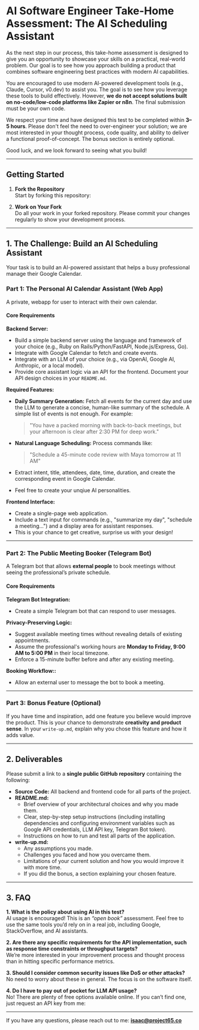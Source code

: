 # AI Software Engineer Take-Home Assessment: The AI Scheduling Assistant

As the next step in our process, this take-home assessment is designed to give you an opportunity to showcase your skills on a practical, real-world problem. Our goal is to see how you approach building a product that combines software engineering best practices with modern AI capabilities.

You are encouraged to use modern AI-powered development tools (e.g., Claude, Cursor, v0.dev) to assist you. The goal is to see how you leverage these tools to build effectively. However, **we do not accept solutions built on no-code/low-code platforms like Zapier or n8n**. The final submission must be your own code.

We respect your time and have designed this test to be completed within **3–5 hours**. Please don't feel the need to over-engineer your solution; we are most interested in your thought process, code quality, and ability to deliver a functional proof-of-concept. The bonus section is entirely optional.

Good luck, and we look forward to seeing what you build!

---

## Getting Started

1. **Fork the Repository**  
   Start by forking this repository:  

2. **Work on Your Fork**  
   Do all your work in your forked repository. Please commit your changes regularly to show your development process.


---

## 1. The Challenge: Build an AI Scheduling Assistant

Your task is to build an AI-powered assistant that helps a busy professional manage their Google Calendar.


### Part 1: The Personal AI Calendar Assistant (Web App)

A private, webapp for user to interact with their own calendar.

#### Core Requirements

**Backend Server:**
- Build a simple backend server using the language and framework of your choice (e.g., Ruby on Rails/Python/FastAPI, Node.js/Express, Go).
- Integrate with Google Calendar to fetch and create events.
- Integrate with an LLM of your choice (e.g., via OpenAI, Google AI, Anthropic, or a local model).
- Provide core assistant logic via an API for the frontend. Document your API design choices in your `README.md`.

**Required Features:**
- **Daily Summary Generation:** Fetch all events for the current day and use the LLM to generate a concise, human-like summary of the schedule. A simple list of events is not enough. For example:  
  > "You have a packed morning with back-to-back meetings, but your afternoon is clear after 2:30 PM for deep work."
- **Natural Language Scheduling:** Process commands like:  
  > "Schedule a 45-minute code review with Maya tomorrow at 11 AM"  

- Extract intent, title, attendees, date, time, duration, and create the corresponding event in Google Calendar.

- Feel free to create your unqiue AI personalities.

**Frontend Interface:**
- Create a single-page web application.
- Include a text input for commands (e.g., "summarize my day", "schedule a meeting...") and a display area for assistant responses.
- This is your chance to get creative, surprise us with your design!

---

### Part 2: The Public Meeting Booker (Telegram Bot)

A Telegram bot that allows **external people** to book meetings without seeing the professional’s private schedule.

#### Core Requirements

**Telegram Bot Integration:**
- Create a simple Telegram bot that can respond to user messages.

**Privacy-Preserving Logic:**
- Suggest available meeting times without revealing details of existing appointments.
- Assume the professional's working hours are **Monday to Friday, 9:00 AM to 5:00 PM** in their local timezone.
- Enforce a 15-minute buffer before and after any existing meeting.

**Booking Workflow::**
- Allow an external user to message the bot to book a meeting.

---

### Part 3: Bonus Feature (Optional)

If you have time and inspiration, add one feature you believe would improve the product. This is your chance to demonstrate **creativity and product sense**. In your `write-up.md`, explain why you chose this feature and how it adds value.


---

## 2. Deliverables

Please submit a link to a **single public GitHub repository** containing the following:

- **Source Code:** All backend and frontend code for all parts of the project.
- **README.md:**  
  - Brief overview of your architectural choices and why you made them.
  - Clear, step-by-step setup instructions (including installing dependencies and configuring environment variables such as Google API credentials, LLM API key, Telegram Bot token).
  - Instructions on how to run and test all parts of the application.
- **write-up.md:**  
  - Any assumptions you made.
  - Challenges you faced and how you overcame them.
  - Limitations of your current solution and how you would improve it with more time.
  - If you did the bonus, a section explaining your chosen feature.

---

## 3. FAQ

**1. What is the policy about using AI in this test?**  
AI usage is encouraged! This is an *“open book”* assessment. Feel free to use the same tools you’d rely on in a real job, including Google, StackOverflow, and AI assistants.

**2. Are there any specific requirements for the API implementation, such as response time constraints or throughput targets?**  
We’re more interested in your improvement process and thought process than in hitting specific performance metrics.

**3. Should I consider common security issues like DoS or other attacks?**  
No need to worry about these in general. The focus is on the software itself.

**4. Do I have to pay out of pocket for LLM API usage?**  
No! There are plenty of free options available online. If you can’t find one, just request an API key from me:


---

If you have any questions, please reach out to me: **isaac@project65.co**
